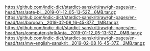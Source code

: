 https://github.com/indic-dict/stardict-sanskrit/raw/gh-pages/en-head/tars/apte-bi__2019-01-12_05-13-52Z__6MB.tar.gz
https://github.com/indic-dict/stardict-sanskrit/raw/gh-pages/en-head/tars/borooah__2019-02-08_16-45-37Z__1MB.tar.gz
https://github.com/indic-dict/stardict-sanskrit/raw/gh-pages/en-head/tars/computer-shrIkAnta__2019-01-12_05-13-52Z__0MB.tar.gz
https://github.com/indic-dict/stardict-sanskrit/raw/gh-pages/en-head/tars/mw-english-sanskrit__2019-02-08_16-45-37Z__2MB.tar.gz

